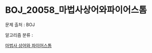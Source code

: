# BOJ_20058_마법사상어와파이어스톰
문제 출처 : BOJ

알고리즘 분류 : 

[마법사 상어와 파이어스톰](https://www.acmicpc.net/problem/20058)